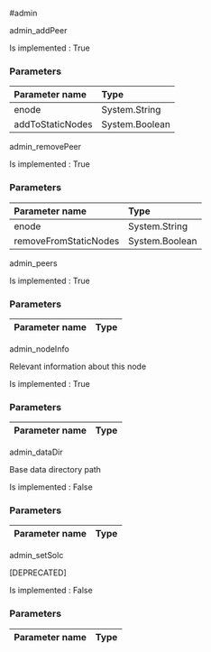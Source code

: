 #admin

admin\_addPeer

 

Is implemented : True

### **Parameters**

| Parameter name | Type |
| :--- | :--- |
| enode | System.String |
| addToStaticNodes | System.Boolean |

admin\_removePeer

 

Is implemented : True

### **Parameters**

| Parameter name | Type |
| :--- | :--- |
| enode | System.String |
| removeFromStaticNodes | System.Boolean |

admin\_peers

 

Is implemented : True

### **Parameters**

| Parameter name | Type |
| :--- | :--- |

admin\_nodeInfo

Relevant information about this node 

Is implemented : True

### **Parameters**

| Parameter name | Type |
| :--- | :--- |

admin\_dataDir

Base data directory path 

Is implemented : False

### **Parameters**

| Parameter name | Type |
| :--- | :--- |

admin\_setSolc

[DEPRECATED] 

Is implemented : False

### **Parameters**

| Parameter name | Type |
| :--- | :--- |

